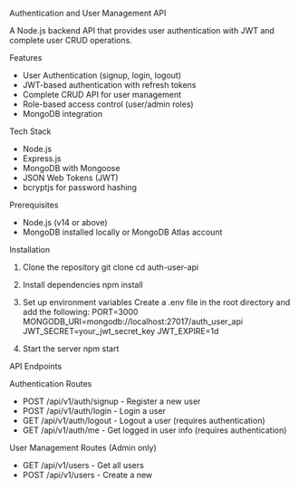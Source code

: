 Authentication and User Management API

A Node.js backend API that provides user authentication with JWT and complete user CRUD operations.

Features

- User Authentication (signup, login, logout)
- JWT-based authentication with refresh tokens
- Complete CRUD API for user management
- Role-based access control (user/admin roles)
- MongoDB integration

Tech Stack

- Node.js
- Express.js
- MongoDB with Mongoose
- JSON Web Tokens (JWT)
- bcryptjs for password hashing

Prerequisites

- Node.js (v14 or above)
- MongoDB installed locally or MongoDB Atlas account

 Installation

1. Clone the repository
git clone <repository-url>
cd auth-user-api


2. Install dependencies
npm install


3. Set up environment variables
Create a .env file in the root directory and add the following:
PORT=3000
MONGODB_URI=mongodb://localhost:27017/auth_user_api
JWT_SECRET=your_jwt_secret_key
JWT_EXPIRE=1d


4. Start the server
npm start


API Endpoints

 Authentication Routes
- POST /api/v1/auth/signup - Register a new user
- POST /api/v1/auth/login - Login a user
- GET /api/v1/auth/logout - Logout a user (requires authentication)
- GET /api/v1/auth/me - Get logged in user info (requires authentication)

 User Management Routes (Admin only)
- GET /api/v1/users - Get all users
- POST /api/v1/users - Create a new
